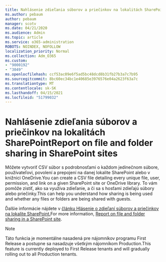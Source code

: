 ```yaml
---
title: Nahlásenie zdieľania súborov a priečinkov na lokalitách SharePoint
ms.author: pebaum
author: pebaum
manager: scotv
ms.date: 04/21/2020
ms.audience: Admin
ms.topic: article
ms.service: o365-administration
ROBOTS: NOINDEX, NOFOLLOW
localization_priority: Normal
ms.collection: Adm_O365
ms.custom:
- "9000192"
- "3049"
ms.openlocfilehash: ccf53ac09e6f5ad5bc48dcd8b31fb27b3a7c7b95
ms.sourcegitcommit: 8bc60ec34bc1e40685e3976576e04a2623f63a7c
ms.translationtype: MT
ms.contentlocale: sk-SK
ms.lasthandoff: 04/15/2021
ms.locfileid: "51799032"
---
```

# <a name="report-on-file-and-folder-sharing-in-sharepoint-sites"></a><span data-ttu-id="6251c-102">Nahlásenie zdieľania súborov a priečinkov na lokalitách SharePoint</span><span class="sxs-lookup"><span data-stu-id="6251c-102">Report on file and folder sharing in SharePoint sites</span></span>

<span data-ttu-id="6251c-103">Môžete vytvoriť CSV súbor s podrobnosťami o každom jedinečnom súbore, používateľovi, povolení a prepojení na danej lokalite SharePoint alebo v knižnici OneDrive.</span><span class="sxs-lookup"><span data-stu-id="6251c-103">You can create a CSV file detailing every unique file, user, permission, and link on a given SharePoint site or OneDrive library.</span></span> <span data-ttu-id="6251c-104">To vám pomôže zistiť, ako sa využíva zdieľanie, a či sa s hosťami zdieľajú súbory alebo priečinky.</span><span class="sxs-lookup"><span data-stu-id="6251c-104">This can help you understand how sharing is being used and whether any files or folders are being shared with guests.</span></span>

<span data-ttu-id="6251c-105">Ďalšie informácie nájdete v [článku Hlásenie o zdieľaní súborov a priečinkov na lokalite SharePoint.](https://docs.microsoft.com/sharepoint/sharing-reports)</span><span class="sxs-lookup"><span data-stu-id="6251c-105">For more information, [Report on file and folder sharing in a SharePoint site](https://docs.microsoft.com/sharepoint/sharing-reports).</span></span>

> [!NOTE]
> <span data-ttu-id="6251c-106">Táto funkcia je momentálne nasadená pre nájomníkov programu First Release a postupne sa nasadzuje všetkým nájomníkom Production.</span><span class="sxs-lookup"><span data-stu-id="6251c-106">This feature is currently deployed to First Release tenants and will gradually rolling out to all Production tenants.</span></span>